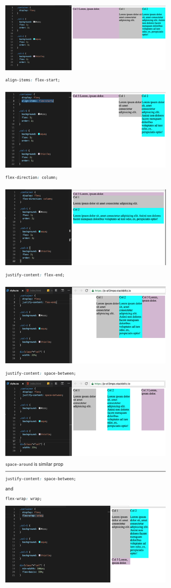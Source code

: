 ![](assets/flexbox1.png)
---
```css
align-items: flex-start;
```
![](assets/flexbox2.png)
---
```css
flex-direction: column;
```
![](assets/flexbox3.png)
---
```css
justify-content: flex-end;
```
![](assets/flexbox4.png)
---
```css
justify-content: space-between;
```
![](assets/flexbox5.png)

`space-around` is similar prop

---
```css
justify-content: space-between;
```
and
```css
flex-wrap: wrap;
```
![](assets/flexbox6.png)
